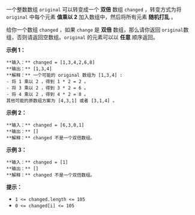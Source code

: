 一个整数数组 `original` 可以转变成一个 **双倍**  数组 `changed` ，转变方式为将 `original` 中每个元素 **值乘以
2** 加入数组中，然后将所有元素 **随机打乱**  。

给你一个数组 `changed` ，如果 `change` 是  **双倍**  数组，那么请你返回
`original`数组，否则请返回空数组。`original` 的元素可以以  **任意**  顺序返回。



**示例 1：**

    
    
    **输入：** changed = [1,3,4,2,6,8]
    **输出：** [1,3,4]
    **解释：** 一个可能的 original 数组为 [1,3,4] :
    - 将 1 乘以 2 ，得到 1 * 2 = 2 。
    - 将 3 乘以 2 ，得到 3 * 2 = 6 。
    - 将 4 乘以 2 ，得到 4 * 2 = 8 。
    其他可能的原数组方案为 [4,3,1] 或者 [3,1,4] 。
    

**示例 2：**

    
    
    **输入：** changed = [6,3,0,1]
    **输出：** []
    **解释：** changed 不是一个双倍数组。
    

**示例 3：**

    
    
    **输入：** changed = [1]
    **输出：** []
    **解释：** changed 不是一个双倍数组。
    



**提示：**

  * `1 <= changed.length <= 105`
  * `0 <= changed[i] <= 105`

